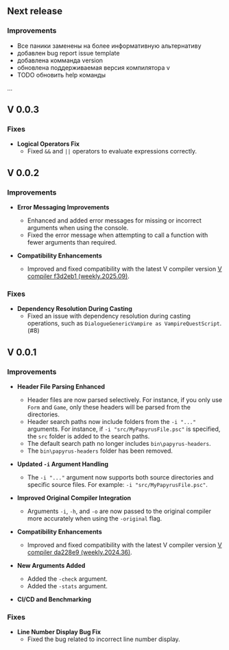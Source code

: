 ## Next release

### Improvements
  - Все паники заменены на более информативную альтернативу
  - добавлен bug report issue template
  - добавлена комманда version
  - обновлена поддерживаемая версия компилятора v
  - TODO обновить help команды

...

## V 0.0.3

### Fixes

- **Logical Operators Fix**
  - Fixed `&&` and `||` operators to evaluate expressions correctly.

## V 0.0.2

### Improvements

- **Error Messaging Improvements**
  - Enhanced and added error messages for missing or incorrect arguments when using the console.
  - Fixed the error message when attempting to call a function with fewer arguments than required.

- **Compatibility Enhancements**
  - Improved and fixed compatibility with the latest V compiler version [V compiler f3d2eb1 (weekly.2025.09)](https://github.com/vlang/v/releases/tag/weekly.2025.09).

### Fixes

- **Dependency Resolution During Casting**
  - Fixed an issue with dependency resolution during casting operations, such as `DialogueGenericVampire as VampireQuestScript`. (#8)

## V 0.0.1

### Improvements

- **Header File Parsing Enhanced**
  - Header files are now parsed selectively. For instance, if you only use `Form` and `Game`, only these headers will be parsed from the directories.
  - Header search paths now include folders from the `-i "..."` arguments. For instance, if `-i "src/MyPapyrusFile.psc"` is specified, the `src` folder is added to the search paths.
  - The default search path no longer includes `bin\papyrus-headers`.
  - The `bin\papyrus-headers` folder has been removed.

- **Updated `-i` Argument Handling**
  - The `-i "..."` argument now supports both source directories and specific source files. For example: `-i "src/MyPapyrusFile.psc"`.

- **Improved Original Compiler Integration**
  - Arguments `-i`, `-h`, and `-o` are now passed to the original compiler more accurately when using the `-original` flag.

- **Compatibility Enhancements**
  - Improved and fixed compatibility with the latest V compiler version [V compiler da228e9 (weekly.2024.36)](https://github.com/vlang/v/releases/tag/weekly.2024.36).

- **New Arguments Added**
  - Added the `-check` argument.
  - Added the `-stats` argument.

- **CI/CD and Benchmarking**

### Fixes

- **Line Number Display Bug Fix**
  - Fixed the bug related to incorrect line number display.
